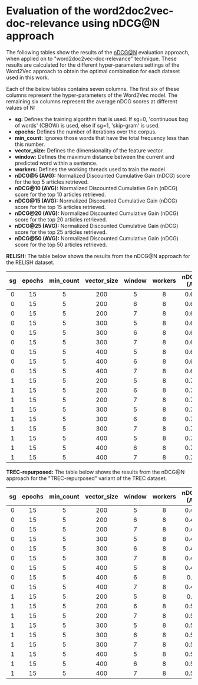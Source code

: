 # Evaluation of the word2doc2vec-doc-relevance using nDCG@N approach

The following tables show the results of the [nDCG@N](https://github.com/zbmed-semtec/medline-preprocessing/tree/main/code/Evaluation) evaluation approach, when applied on to "word2doc2vec-doc-relevance" technique.
These results are calculated for the different hyper-parameters settings of the Word2Vec approach to obtain the optimal combination for each dataset used in this work.

Each of the below tables contains seven columns. The first six of these columns represent the hyper-parameters of the Word2Vec model. The remaining six columns represent the average nDCG scores at different values of N:
- **sg:** Defines the training algorithm that is used. If sg=0, 'continuous bag of words' (CBOW) is used, else if sg=1, 'skip-gram' is used.
- **epochs:** Defines the number of iterations over the corpus.
- **min_count:** Ignores those words that have the total frequency less than this number.
- **vector_size:** Defines the dimensionality of the feature vector.
- **window:** Defines the maximum distance between the current and predicted word within a sentence.
- **workers:** Defines the working threads used to train the model.
- **nDCG@5 (AVG):** Normalized Discounted Cumulative Gain (nDCG) score for the top 5 articles retrieved.
- **nDCG@10 (AVG):** Normalized Discounted Cumulative Gain (nDCG) score for the top 10 articles retrieved.
- **nDCG@15 (AVG):** Normalized Discounted Cumulative Gain (nDCG) score for the top 15 articles retrieved.
- **nDCG@20 (AVG):** Normalized Discounted Cumulative Gain (nDCG) score for the top 20 articles retrieved.
- **nDCG@25 (AVG):** Normalized Discounted Cumulative Gain (nDCG) score for the top 25 articles retrieved.
- **nDCG@50 (AVG):** Normalized Discounted Cumulative Gain (nDCG) score for the top 50 articles retrieved.

**RELISH:** The table below shows the results from the nDCG@N approach for the RELISH dataset.

| sg  | epochs  | min_count  | vector_size | window  | workers | nDCG@5 (AVG) | nDCG@10 (AVG) | nDCG@15 (AVG) | nDCG@20 (AVG) | nDCG@25 (AVG) | nDCG@50 (AVG) |
|:---:|:-------:|:----------:|:-----------:|:-------:|:-------:|:------------:|:-------------:|:-------------:|:-------------:|:-------------:|:-------------:|
| 0   | 15      | 5          | 200         | 5       | 8       | 0.6545       |	0.6379        |	0.6363        |	0.645         |	0.6594        |	0.7712        |
| 0   | 15      | 5          | 200         | 6       | 8       | 0.6531       |	0.6372        |	0.6361        |	0.645         |	0.6585        |	0.7714        |
| 0   | 15      | 5          | 200         | 7       | 8       | 0.6529       |	0.6374        |	0.6364        |	0.6449        |	0.659         |	0.7714        |
| 0   | 15      | 5          | 300         | 5       | 8       | 0.6557       |	0.6367        |	0.637         |	0.6453        |	0.6593        |	0.7713        |
| 0   | 15      | 5          | 300         | 6       | 8       | 0.6542       |	0.6369        |	0.6361        |	0.6453        |	0.6588        |	0.7713        |
| 0   | 15      | 5          | 300         | 7       | 8       | 0.6561       |	0.638         |	0.6371        |	0.6455        |	0.6596        |	0.7719        |
| 0   | 15      | 5          | 400         | 5       | 8       | 0.6558       |	0.638         |	0.6372        |	0.6458        |	0.6594        |	0.772         |
| 0   | 15      | 5          | 400         | 6       | 8       | 0.6553       |	0.6371        |	0.6371        |	0.6453        |	0.6591        |	0.7716        |
| 0   | 15      | 5          | 400         | 7       | 8       | 0.6543       |	0.6376        |	0.6365        |	0.6454        |	0.6592        |	0.7715        |
| 1   | 15      | 5          | 200         | 5       | 8       | 0.7826       |	0.7513        |	0.7415        |	0.7419        |	0.7483        |	0.8333        |
| 1   | 15      | 5          | 200         | 6       | 8       | 0.7832       |	0.7513        |	0.7422        |	0.7428        |	0.7496        |	0.8338        |
| 1   | 15      | 5          | 200         | 7       | 8       | 0.7838       |	0.752         |	0.7422        |	0.7429        |	0.7494        |	0.8342        |
| 1   | 15      | 5          | 300         | 5       | 8       | 0.7834       |	0.75          |	0.7421        |	0.7427        |	0.7503        |	0.8334        |
| 1   | 15      | 5          | 300         | 6       | 8       | 0.7834       |	0.7505        |	0.7425        |	0.7434        |	0.7499        |	0.8337        |
| 1   | 15      | 5          | 300         | 7       | 8       | 0.7839       |	0.7514        |	0.7429        |	0.7436        |	0.7508        |	0.8345        |
| 1   | 15      | 5          | 400         | 5       | 8       | 0.7801       |	0.7496        |	0.7416        |	0.7415        |	0.7483        |	0.8333        |
| 1   | 15      | 5          | 400         | 6       | 8       | 0.7799       |	0.7509        |	0.7423        |	0.7411        |	0.7489        |	0.8341        |
| 1   | 15      | 5          | 400         | 7       | 8       | 0.7816       |	0.7521        |	0.7428        |	0.7426        |	0.7504        |	0.8346        |

**TREC-repurposed:** The table below shows the results from the nDCG@N approach for the "TREC-repurposed" variant of the TREC dataset.


| sg  | epochs  | min_count  | vector_size | window  | workers | nDCG@5 (AVG) | nDCG@10 (AVG) | nDCG@15 (AVG) | nDCG@20 (AVG) | nDCG@25 (AVG) | nDCG@50 (AVG) |
|:---:|:-------:|:----------:|:-----------:|:-------:|:-------:|:------------:|:-------------:|:-------------:|:-------------:|:-------------:|:-------------:|
| 0   | 15      | 5          | 200         | 5       | 8       | 0.4955       |	0.4874        |	0.4843        |	0.4829        |	0.4826        |	0.4902        |
| 0   | 15      | 5          | 200         | 6       | 8       | 0.4958       |	0.4882        |	0.4846        |	0.4825        |	0.4829        |	0.4908        |
| 0   | 15      | 5          | 200         | 7       | 8       | 0.4981       |	0.4907        |	0.4862        |	0.485         |	0.4848        |	0.4925        |
| 0   | 15      | 5          | 300         | 5       | 8       | 0.4958       |	0.4892        |	0.4856        |	0.4835        |	0.4838        |	0.4916        |
| 0   | 15      | 5          | 300         | 6       | 8       | 0.4963       |	0.4895        |	0.4857        |	0.484         |	0.4838        |	0.4919        |
| 0   | 15      | 5          | 300         | 7       | 8       | 0.4968       |	0.4903        |	0.4874        |	0.4847        |	0.4846        |	0.4929        |
| 0   | 15      | 5          | 400         | 5       | 8       | 0.4954       |	0.4896        |	0.4855        |	0.4829        |	0.4837        |	0.491         |
| 0   | 15      | 5          | 400         | 6       | 8       | 0.496        |	0.4895        |	0.4859        |	0.4843        |	0.4842        |	0.4921        |
| 0   | 15      | 5          | 400         | 7       | 8       | 0.4998       |	0.4917        |	0.488         |	0.486         |	0.4854        |	0.4937        |
| 1   | 15      | 5          | 200         | 5       | 8       | 0.506        |	0.4989        |	0.4953        |	0.4933        |	0.4931        |	0.5024        |
| 1   | 15      | 5          | 200         | 6       | 8       | 0.5082       |	0.501         |	0.4973        |	0.4962        |	0.4955        |	0.5045        |
| 1   | 15      | 5          | 200         | 7       | 8       | 0.5123       |	0.5045        |	0.5009        |	0.4986        |	0.4983        |	0.5065        |
| 1   | 15      | 5          | 300         | 5       | 8       | 0.5125       |	0.5047        |	0.5005        |	0.4978        |	0.4975        |	0.5055        |
| 1   | 15      | 5          | 300         | 6       | 8       | 0.5154       |	0.5066        |	0.5026        |	0.50          |	0.4999        |	0.5074        |
| 1   | 15      | 5          | 300         | 7       | 8       | 0.5167       |	0.509         |	0.5046        |	0.5026        |	0.5017        |	0.5094        |
| 1   | 15      | 5          | 400         | 5       | 8       | 0.5124       |	0.5029        |	0.5001        |	0.4986        |	0.4981        |	0.5057        |
| 1   | 15      | 5          | 400         | 6       | 8       | 0.5137       |	0.5065        |	0.5027        |	0.5007        |	0.5001        |	0.5084        |
| 1   | 15      | 5          | 400         | 7       | 8       | 0.5162       |	0.5082        |	0.5042        |	0.5031        |	0.5021        |	0.5105        |

